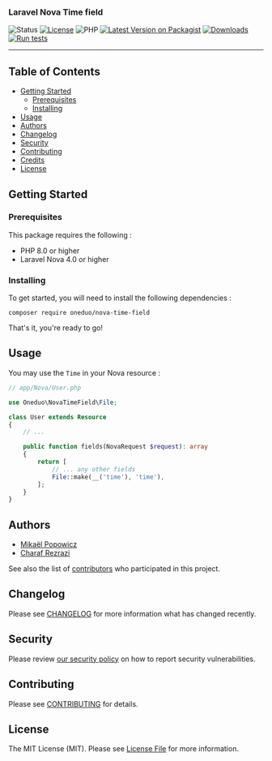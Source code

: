 <h3 align="left">Laravel Nova Time field</h3>

<div align="left">

![Status](https://img.shields.io/badge/status-active-success.svg)
[![License](https://img.shields.io/badge/license-MIT-blue.svg)](/LICENSE)
![PHP](https://img.shields.io/badge/PHP-8.0-blue.svg)
[![Latest Version on Packagist](https://img.shields.io/packagist/v/oneduo/nova-time-field.svg)](https://packagist.org/packages/oneduo/nova-time-field)
[![Downloads](https://img.shields.io/packagist/dt/oneduo/nova-time-field.svg)](https://packagist.org/packages/oneduo/nova-time-field)
[![Run tests](https://github.com/oneduo/nova-time-field/actions/workflows/tests.yml/badge.svg?branch=main)](https://github.com/oneduo/nova-time-field/actions/workflows/tests.yml)
</div>

---

## Table of Contents

- [Getting Started](#getting_started)
  - [Prerequisites](#prerequisites)
  - [Installing](#installing)
- [Usage](#usage)
- [Authors](#authors)
- [Changelog](#changelog)
- [Security](#security)
- [Contributing](#contributing)
- [Credits](#credits)
- [License](#license)

## Getting Started <a name = "getting_started"></a>

### Prerequisites

This package requires the following :

- PHP 8.0 or higher
- Laravel Nova 4.0 or higher

### Installing

To get started, you will need to install the following dependencies :

```
composer require oneduo/nova-time-field
```

That's it, you're ready to go!

## Usage <a name="usage"></a>

You may use the `Time` in your Nova resource :

```php
// app/Nova/User.php

use Oneduo\NovaTimeField\File;

class User extends Resource
{
    // ...

    public function fields(NovaRequest $request): array
    {
        return [
            // ... any other fields
            File::make(__('time'), 'time'),
        ];
    }
}
```

## Authors <a name = "authors"></a>

- [Mikaël Popowicz](https://github.com/mikaelpopowicz)
- [Charaf Rezrazi](https://github.com/rezrazi)

See also the list of [contributors](https://github.com/oneduo/nova-time-field/contributors) who
participated in this project.

## Changelog

Please see [CHANGELOG](CHANGELOG.md) for more information what has changed recently.

## Security

Please review [our security policy](../../security/policy) on how to report security vulnerabilities.

## Contributing

Please see [CONTRIBUTING](CONTRIBUTING.md) for details.

## License

The MIT License (MIT). Please see [License File](LICENSE.md) for more information.
